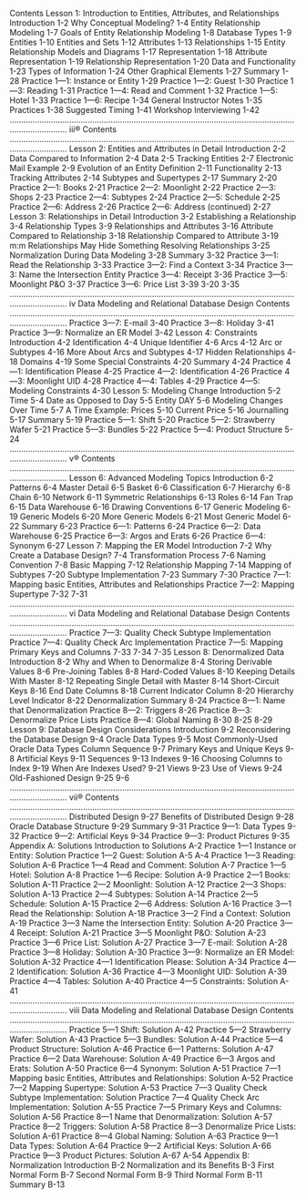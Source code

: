 Contents
Lesson 1: Introduction to Entities, Attributes, and Relationships
Introduction 1-2
Why Conceptual Modeling? 1-4
Entity Relationship Modeling 1-7
Goals of Entity Relationship Modeling 1-8
Database Types 1-9
Entities 1-10
Entities and Sets 1-12
Attributes 1-13
Relationships 1-15
Entity Relationship Models and Diagrams 1-17
Representation 1-18
Attribute Representation 1-19
Relationship Representation 1-20
Data and Functionality 1-23
Types of Information 1-24
Other Graphical Elements 1-27
Summary 1-28
Practice 1—1: Instance or Entity 1-29
Practice 1—2: Guest 1-30
Practice 1—3: Reading 1-31
Practice 1—4: Read and Comment 1-32
Practice 1—5: Hotel 1-33
Practice 1—6: Recipe 1-34
General Instructor Notes 1-35
Practices 1-38
Suggested Timing 1-41
Workshop Interviewing 1-42
.....................................................................................................................................................
iii®
Contents
.....................................................................................................................................................
Lesson 2: Entities and Attributes in Detail
Introduction 2-2
Data Compared to Information 2-4
Data 2-5
Tracking Entities 2-7
Electronic Mail Example 2-9
Evolution of an Entity Definition 2-11
Functionality 2-13
Tracking Attributes 2-14
Subtypes and Supertypes 2-17
Summary 2-20
Practice 2—1: Books 2-21
Practice 2—2: Moonlight 2-22
Practice 2—3: Shops 2-23
Practice 2—4: Subtypes 2-24
Practice 2—5: Schedule 2-25
Practice 2—6: Address 2-26
Practice 2—6: Address (continued) 2-27
Lesson 3: Relationships in Detail
Introduction 3-2
Establishing a Relationship 3-4
Relationship Types 3-9
Relationships and Attributes 3-16
Attribute Compared to Relationship 3-18
Relationship Compared to Attribute 3-19
m:m Relationships May Hide Something Resolving Relationships 3-25
Normalization During Data Modeling 3-28
Summary 3-32
Practice 3—1: Read the Relationship 3-33
Practice 3—2: Find a Context 3-34
Practice 3—3: Name the Intersection Entity Practice 3—4: Receipt 3-36
Practice 3—5: Moonlight P&O 3-37
Practice 3—6: Price List 3-39
3-20
3-35
.....................................................................................................................................................
iv Data Modeling and Relational Database Design
Contents
.....................................................................................................................................................
Practice 3—7: E-mail 3-40
Practice 3—8: Holiday 3-41
Practice 3—9: Normalize an ER Model 3-42
Lesson 4: Constraints
Introduction 4-2
Identification 4-4
Unique Identifier 4-6
Arcs 4-12
Arc or Subtypes 4-16
More About Arcs and Subtypes 4-17
Hidden Relationships 4-18
Domains 4-19
Some Special Constraints 4-20
Summary 4-24
Practice 4—1: Identification Please 4-25
Practice 4—2: Identification 4-26
Practice 4—3: Moonlight UID 4-28
Practice 4—4: Tables 4-29
Practice 4—5: Modeling Constraints 4-30
Lesson 5: Modeling Change
Introduction 5-2
Time 5-4
Date as Opposed to Day 5-5
Entity DAY 5-6
Modeling Changes Over Time 5-7
A Time Example: Prices 5-10
Current Price 5-16
Journalling 5-17
Summary 5-19
Practice 5—1: Shift 5-20
Practice 5—2: Strawberry Wafer 5-21
Practice 5—3: Bundles 5-22
Practice 5—4: Product Structure 5-24
.....................................................................................................................................................
v®
Contents
.....................................................................................................................................................
Lesson 6: Advanced Modeling Topics
Introduction 6-2
Patterns 6-4
Master Detail 6-5
Basket 6-6
Classification 6-7
Hierarchy 6-8
Chain 6-10
Network 6-11
Symmetric Relationships 6-13
Roles 6-14
Fan Trap 6-15
Data Warehouse 6-16
Drawing Conventions 6-17
Generic Modeling 6-19
Generic Models 6-20
More Generic Models 6-21
Most Generic Model 6-22
Summary 6-23
Practice 6—1: Patterns 6-24
Practice 6—2: Data Warehouse 6-25
Practice 6—3: Argos and Erats 6-26
Practice 6—4: Synonym 6-27
Lesson 7: Mapping the ER Model
Introduction 7-2
Why Create a Database Design? 7-4
Transformation Process 7-6
Naming Convention 7-8
Basic Mapping 7-12
Relationship Mapping 7-14
Mapping of Subtypes 7-20
Subtype Implementation 7-23
Summary 7-30
Practice 7—1: Mapping basic Entities, Attributes and Relationships Practice 7—2: Mapping Supertype 7-32
7-31
.....................................................................................................................................................
vi Data Modeling and Relational Database Design
Contents
.....................................................................................................................................................
Practice 7—3: Quality Check Subtype Implementation Practice 7—4: Quality Check Arc Implementation Practice 7—5: Mapping Primary Keys and Columns 7-33
7-34
7-35
Lesson 8: Denormalized Data
Introduction 8-2
Why and When to Denormalize 8-4
Storing Derivable Values 8-6
Pre-Joining Tables 8-8
Hard-Coded Values 8-10
Keeping Details With Master 8-12
Repeating Single Detail with Master 8-14
Short-Circuit Keys 8-16
End Date Columns 8-18
Current Indicator Column 8-20
Hierarchy Level Indicator 8-22
Denormalization Summary 8-24
Practice 8—1: Name that Denormalization Practice 8—2: Triggers 8-26
Practice 8—3: Denormalize Price Lists Practice 8—4: Global Naming 8-30
8-25
8-29
Lesson 9: Database Design Considerations
Introduction 9-2
Reconsidering the Database Design 9-4
Oracle Data Types 9-5
Most Commonly-Used Oracle Data Types Column Sequence 9-7
Primary Keys and Unique Keys 9-8
Artificial Keys 9-11
Sequences 9-13
Indexes 9-16
Choosing Columns to Index 9-19
When Are Indexes Used? 9-21
Views 9-23
Use of Views 9-24
Old-Fashioned Design 9-25
9-6
.....................................................................................................................................................
vii®
Contents
.....................................................................................................................................................
Distributed Design 9-27
Benefits of Distributed Design 9-28
Oracle Database Structure 9-29
Summary 9-31
Practice 9—1: Data Types 9-32
Practice 9—2: Artificial Keys 9-34
Practice 9—3: Product Pictures 9-35
Appendix A: Solutions
Introduction to Solutions A-2
Practice 1—1 Instance or Entity: Solution Practice 1—2 Guest: Solution A-5
A-4
Practice 1—3 Reading: Solution A-6
Practice 1—4 Read and Comment: Solution A-7
Practice 1—5 Hotel: Solution A-8
Practice 1—6 Recipe: Solution A-9
Practice 2—1 Books: Solution A-11
Practice 2—2 Moonlight: Solution A-12
Practice 2—3 Shops: Solution A-13
Practice 2—4 Subtypes: Solution A-14
Practice 2—5 Schedule: Solution A-15
Practice 2—6 Address: Solution A-16
Practice 3—1 Read the Relationship: Solution A-18
Practice 3—2 Find a Context: Solution A-19
Practice 3—3 Name the Intersection Entity: Solution A-20
Practice 3—4 Receipt: Solution A-21
Practice 3—5 Moonlight P&O: Solution A-23
Practice 3—6 Price List: Solution A-27
Practice 3—7 E-mail: Solution A-28
Practice 3—8 Holiday: Solution A-30
Practice 3—9: Normalize an ER Model: Solution A-32
Practice 4—1 Identification Please: Solution A-34
Practice 4—2 Identification: Solution A-36
Practice 4—3 Moonlight UID: Solution A-39
Practice 4—4 Tables: Solution A-40
Practice 4—5 Constraints: Solution A-41
.....................................................................................................................................................
viii Data Modeling and Relational Database Design
Contents
.....................................................................................................................................................
Practice 5—1 Shift: Solution A-42
Practice 5—2 Strawberry Wafer: Solution A-43
Practice 5—3 Bundles: Solution A-44
Practice 5—4 Product Structure: Solution A-46
Practice 6—1 Patterns: Solution A-47
Practice 6—2 Data Warehouse: Solution A-49
Practice 6—3 Argos and Erats: Solution A-50
Practice 6—4 Synonym: Solution A-51
Practice 7—1 Mapping basic Entities, Attributes and Relationships:
Solution A-52
Practice 7—2 Mapping Supertype: Solution A-53
Practice 7—3 Quality Check Subtype Implementation: Solution Practice 7—4 Quality Check Arc Implementation: Solution A-55
Practice 7—5 Primary Keys and Columns: Solution A-56
Practice 8—1 Name that Denormalization: Solution A-57
Practice 8—2 Triggers: Solution A-58
Practice 8—3 Denormalize Price Lists: Solution A-61
Practice 8—4 Global Naming: Solution A-63
Practice 9—1 Data Types: Solution A-64
Practice 9—2 Artificial Keys: Solution A-66
Practice 9—3 Product Pictures: Solution A-67
A-54
Appendix B: Normalization
Introduction B-2
Normalization and its Benefits B-3
First Normal Form B-7
Second Normal Form B-9
Third Normal Form B-11
Summary B-13